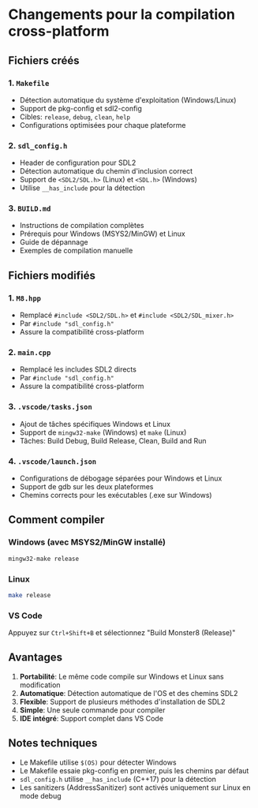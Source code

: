 # Changements pour la compilation cross-platform

## Fichiers créés

### 1. `Makefile`
- Détection automatique du système d'exploitation (Windows/Linux)
- Support de pkg-config et sdl2-config
- Cibles: `release`, `debug`, `clean`, `help`
- Configurations optimisées pour chaque plateforme

### 2. `sdl_config.h`
- Header de configuration pour SDL2
- Détection automatique du chemin d'inclusion correct
- Support de `<SDL2/SDL.h>` (Linux) et `<SDL.h>` (Windows)
- Utilise `__has_include` pour la détection

### 3. `BUILD.md`
- Instructions de compilation complètes
- Prérequis pour Windows (MSYS2/MinGW) et Linux
- Guide de dépannage
- Exemples de compilation manuelle

## Fichiers modifiés

### 1. `M8.hpp`
- Remplacé `#include <SDL2/SDL.h>` et `#include <SDL2/SDL_mixer.h>`
- Par `#include "sdl_config.h"`
- Assure la compatibilité cross-platform

### 2. `main.cpp`
- Remplacé les includes SDL2 directs
- Par `#include "sdl_config.h"`
- Assure la compatibilité cross-platform

### 3. `.vscode/tasks.json`
- Ajout de tâches spécifiques Windows et Linux
- Support de `mingw32-make` (Windows) et `make` (Linux)
- Tâches: Build Debug, Build Release, Clean, Build and Run

### 4. `.vscode/launch.json`
- Configurations de débogage séparées pour Windows et Linux
- Support de gdb sur les deux plateformes
- Chemins corrects pour les exécutables (.exe sur Windows)

## Comment compiler

### Windows (avec MSYS2/MinGW installé)
```bash
mingw32-make release
```

### Linux
```bash
make release
```

### VS Code
Appuyez sur `Ctrl+Shift+B` et sélectionnez "Build Monster8 (Release)"

## Avantages

1. **Portabilité**: Le même code compile sur Windows et Linux sans modification
2. **Automatique**: Détection automatique de l'OS et des chemins SDL2
3. **Flexible**: Support de plusieurs méthodes d'installation de SDL2
4. **Simple**: Une seule commande pour compiler
5. **IDE intégré**: Support complet dans VS Code

## Notes techniques

- Le Makefile utilise `$(OS)` pour détecter Windows
- Le Makefile essaie pkg-config en premier, puis les chemins par défaut
- `sdl_config.h` utilise `__has_include` (C++17) pour la détection
- Les sanitizers (AddressSanitizer) sont activés uniquement sur Linux en mode debug
